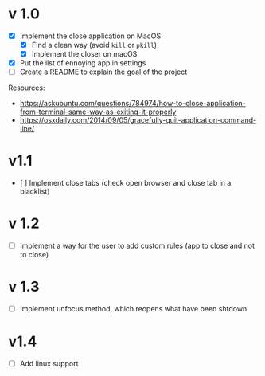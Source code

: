 # v 1.0

- [x] Implement the close application on MacOS
  - [x] Find a clean way (avoid `kill` or `pkill`)
  - [x] Implement the closer on macOS
- [x] Put the list of ennoying app in settings
- [ ] Create a README to explain the goal of the project

Resources:

- https://askubuntu.com/questions/784974/how-to-close-application-from-terminal-same-way-as-exiting-it-properly
- https://osxdaily.com/2014/09/05/gracefully-quit-application-command-line/

# v1.1

- [ ] Implement close tabs (check open browser and close tab in a blacklist)

# v 1.2

- [ ] Implement a way for the user to add custom rules (app to close and not to close)

# v 1.3

- [ ] Implement unfocus method, which reopens what have been shtdown

# v1.4

- [ ] Add linux support
